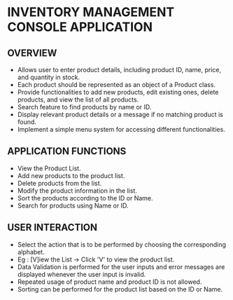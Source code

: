 # INVENTORY MANAGEMENT CONSOLE APPLICATION

## OVERVIEW
- Allows user to enter product details, including product ID, name, price, and quantity in stock. 
- Each product should be represented as an object of a Product class. 
- Provide functionalities to add new products, edit existing ones, delete products, and view the list of all products.  
- Search feature to find products by name or ID. 
- Display relevant product details or a message if no matching product is found. 
- Implement a simple menu system for accessing different functionalities.

## APPLICATION FUNCTIONS
- View the Product List.
- Add new products to the product list.
- Delete products from the list.
- Modify the product information in the list.
- Sort the products according to the ID or Name.
- Search for products using Name or ID.

## USER INTERACTION
- Select the action that is to be performed by choosing the corresponding alphabet.
- Eg : [V]iew the List -> Click 'V' to view the product list.
- Data Validation is performed for the user inputs and error messages are displayed whenever the user input is invalid.
- Repeated usage of product name and product ID is not allowed.
- Sorting can be performed for the product list based on the ID or Name.
